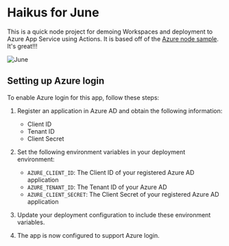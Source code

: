 # Haikus for June

This is a quick node project for demoing Workspaces and deployment to Azure App Service using Actions. It is based off of the [Azure node sample](https://github.com/Azure-Samples/nodejs-docs-hello-world). It's great!!!

![June](https://user-images.githubusercontent.com/2132776/77270618-d139dd00-6c82-11ea-8e01-9ee81f49b937.png)

## Setting up Azure login

To enable Azure login for this app, follow these steps:

1. Register an application in Azure AD and obtain the following information:
   - Client ID
   - Tenant ID
   - Client Secret

2. Set the following environment variables in your deployment environment:
   - `AZURE_CLIENT_ID`: The Client ID of your registered Azure AD application
   - `AZURE_TENANT_ID`: The Tenant ID of your Azure AD
   - `AZURE_CLIENT_SECRET`: The Client Secret of your registered Azure AD application

3. Update your deployment configuration to include these environment variables.

4. The app is now configured to support Azure login.
